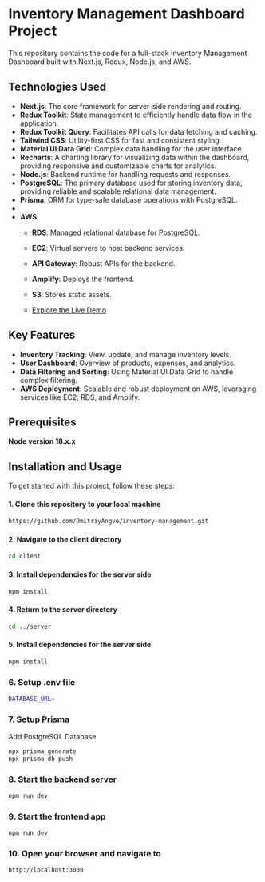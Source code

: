# Inventory Management Dashboard Project

This repository contains the code for a full-stack Inventory Management Dashboard built with Next.js, Redux, Node.js, and AWS.

## Technologies Used
- **Next.js**: The core framework for server-side rendering and routing.
- **Redux Toolkit**: State management to efficiently handle data flow in the application.
- **Redux Toolkit Query**: Facilitates API calls for data fetching and caching.
- **Tailwind CSS**: Utility-first CSS for fast and consistent styling.
- **Material UI Data Grid**: Complex data handling for the user interface.
- **Recharts**: A charting library for visualizing data within the dashboard, providing responsive and customizable charts for analytics.
- **Node.js**: Backend runtime for handling requests and responses.
- **PostgreSQL**: The primary database used for storing inventory data, providing reliable and scalable relational data management.
- **Prisma**: ORM for type-safe database operations with PostgreSQL.
- 
- **AWS**:
  - **RDS**: Managed relational database for PostgreSQL.
  - **EC2**: Virtual servers to host backend services.
  - **API Gateway**: Robust APIs for the backend.
  - **Amplify**: Deploys the frontend.
  - **S3**: Stores static assets.
 
  -   [Explore the Live Demo](https://master.dl10c6nir8ctn.amplifyapp.com/)

## Key Features
- **Inventory Tracking**: View, update, and manage inventory levels.
- **User Dashboard**: Overview of products, expenses, and analytics.
- **Data Filtering and Sorting**: Using Material UI Data Grid to handle complex filtering.
- **AWS Deployment**: Scalable and robust deployment on AWS, leveraging services like EC2, RDS, and Amplify.

## Prerequisites
**Node version 18.x.x**


## Installation and Usage

To get started with this project, follow these steps:

#### 1. Clone this repository to your local machine

```bash
https://github.com/DmitriyAngve/inventory-management.git
```
#### 2. Navigate to the client directory
```bash
cd client
```
#### 3. Install dependencies for the server side
```bash
npm install
```
#### 4. Return to the server directory
```bash
cd ../server
```
#### 5. Install dependencies for the server side
```bash
npm install
```

### 6. Setup .env file
```bash
DATABASE_URL=
```

### 7. Setup Prisma
Add PostgreSQL Database
```bash
npx prisma generate
npx prisma db push
```

### 8. Start the backend server
```bash
npm run dev
```
### 9. Start the frontend app
```bash
npm run dev
```
### 10. Open your browser and navigate to
```bash
http://localhost:3000
```
